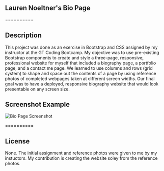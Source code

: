 ## Lauren Noeltner's Bio Page

==========

## Description

This project was done as an exercise in Bootstrap and CSS assigned by my instructor at the GT Coding Bootcamp. My objective was to use pre-existing Bootstrap components to create and style a three-page, responsive, professional website for myself that included a biography page, a portfolio page, and a contact me page. We learned to use columns and rows (grid system) to shape and space out the contents of a page by using reference photos of completed webpages taken at different screen widths. Our final goal was to have a deployed, responsive biography website that would look presentable on any screen size.

## Screenshot Example

![Bio Page Screenshot](https://imgur.com/qIXZpSt)

==========

## License

None. The initial assignment and reference photos were given to me by my instuctors. My contribution is creating the website soley from the reference photos.
